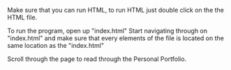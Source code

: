 Make sure that you can run HTML, to run HTML just double click on the the HTML file.

To run the program, open up "index.html"
Start navigating through on "index.html" and make sure that every elements of the file is located on the same location as the "index.html"

Scroll through the page to read through the Personal Portfolio.
